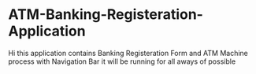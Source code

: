 # ATM-Banking-Registeration-Application
Hi this application contains Banking Registeration Form and ATM Machine process with Navigation Bar it will be running for all aways of possible

